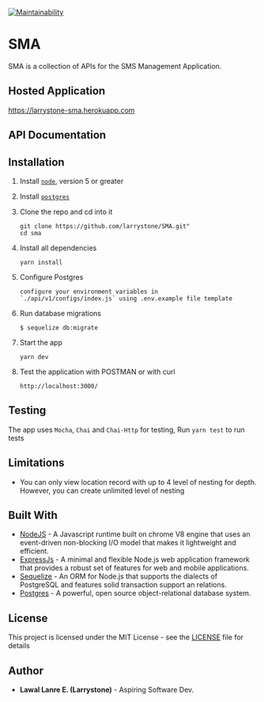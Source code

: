 [![Maintainability](https://api.codeclimate.com/v1/badges/92567b8c30ec479c0c18/maintainability)](https://codeclimate.com/github/larrystone/SMA/maintainability)

# SMA
SMA is a collection of APIs for the SMS Management Application.

## Hosted Application
https://larrystone-sma.herokuapp.com

## API Documentation


## Installation 
1. Install [`node`](https://nodejs.org/en/download/), version 5 or greater

2. Install [`postgres`](https://www.postgresql.org/download/)

3. Clone the repo and cd into it

    ```
    git clone https://github.com/larrystone/SMA.git"
    cd sma
    ```

4. Install all dependencies

    ```
    yarn install
    ```

5. Configure Postgres

    ```
    configure your environment variables in
    `./api/v1/configs/index.js` using .env.example file template
    ```

6.  Run database migrations

    ```
    $ sequelize db:migrate
    ```

7. Start the app

    ```
    yarn dev
    ```

8. Test the application with POSTMAN or with curl

    ```
    http://localhost:3000/
    ```    

## Testing

The app uses `Mocha`, `Chai` and `Chai-Http` for testing, 
Run `yarn test` to run tests

## Limitations
- You can only view location record with up to 4 level of nesting for depth. However, you can create unlimited level of nesting

## Built With
* [NodeJS](https://nodejs.org/en/) - A Javascript runtime built on chrome V8 engine that uses an event-driven non-blocking I/O model that makes it lightweight and efficient.
* [ExpressJs](https://expressjs.com/) - A minimal and flexible Node.js web application framework that provides a robust set of features for web and mobile applications.
* [Sequelize](http://docs.sequelizejs.com/) - An ORM for Node.js that supports the dialects of PostgreSQL and features solid transaction support an relations.
* [Postgres](https://www.postgresql.org/) - A powerful, open source object-relational database system.

## License

This project is licensed under the MIT License - see the [LICENSE](LICENSE) file for details


## Author

* **Lawal Lanre E. (Larrystone)** - Aspiring Software Dev.

